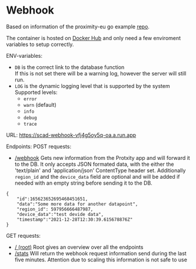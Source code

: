 # Webhook
Based on information of the proximity-eu go example [repo](https://github.com/proxity-eu/WebhookBackendExample).

The container is hosted on [Docker Hub](https://hub.docker.com/repository/docker/thebluefirefox/scad-webhook) and 
only need a few enviroment variables to setup correctly. 

ENV-variables:
- `DB` is the correct link to the database function<br>
    If this is not set there will be a warning log, however the server will still 
    run. 
- `LOG` is the dynamic logging level that is supported by the system<br>
   Supported levels:  
    - `error`
    - `warn` (default)
    - `info`
    - `debug`
    - `trace`

URL: https://scad-webhook-vfj4g5oy5q-oa.a.run.app 

Endpoints:
POST requests:
- [/webhook](https://scad-webhook-vfj4g5oy5q-oa.a.run.app/webhook) Gets new information from the 
Protxity app and will forward it to the DB.
It only accepts JSON formated data, with the either the 'text/plain' and 'application/json' ContentType header set.
Additionally `region_id` and the `device_data` field are optional and will be added if needed with an empty string 
before sending it to the DB.

```
{
    "id":165623652695468451651,
    "data":"Some more data for another datapoint",
    "region_id": 597956666487987,
    "device_data":"test devide data",
    "timestamp":"2021-12-28T12:30:39.615678876Z"
}
```

GET requests:
- [/ (root)](https://scad-webhook-vfj4g5oy5q-oa.a.run.app/) Root gives an overview over all the endpoints
- [/stats](https://scad-webhook-vfj4g5oy5q-oa.a.run.app/stats) Will return the webhook request 
information send during the last five minutes. Attention due to scaling this information is not safe to use
